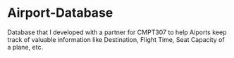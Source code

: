 # Airport-Database
Database that I developed with a partner for CMPT307 to help Aiports keep track of valuable information like Destination, Flight Time, Seat Capacity of a plane, etc. 
